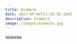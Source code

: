 ```yaml
---
title: Example
date: 2023-09-04T21:20:56.104Z
description: Example
image: /images/example.jpg
---
```

iaiaiaiaa